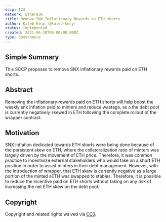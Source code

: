 ```yaml
---
sccp: 123
network: Ethereum
title: Remove SNX Inflationary Rewards on ETH shorts
author: Kaleb Keny (@kaleb-keny)
status: Implemented
created: 2021-06-10T00:00:00.000Z
type: Governance
---
```


<!--You can leave these HTML comments in your merged SCCP and delete the visible duplicate text guides, they will not appear and may be helpful to refer to if you edit it again. This is the suggested template for new SCCPs. Note that an SCCP number will be assigned by an editor. When opening a pull request to submit your SCCP, please use an abbreviated title in the filename, `sccp-draft_title_abbrev.md`. The title should be 44 characters or less.-->

## Simple Summary

<!--"If you can't explain it simply, you don't understand it well enough." Provide a simplified and layman-accessible explanation of the SCCP.-->

This SCCP proposes to remove SNX inflationary rewards paid on ETH shorts.

## Abstract

<!--A short (~200 word) description of the variable change proposed.-->

Removing the inflationary rewards paid on ETH shorts will help boost the weekly snx inflation paid to minters and reduce wastage, as a the debt pool is currently negatively skewed in ETH following the complete rollout of the wrapper contract.

## Motivation

<!--The motivation is critical for SCCPs that want to update variables within Synthetix. It should clearly explain why the existing variable is not incentive aligned. SCCP submissions without sufficient motivation may be rejected outright.-->

SNX inflation dedicated towards ETH shorts were being done because of the persistent skew on ETH, where the collateralization ratio of minters was largely driven by the movement of ETH price. Therefore, it was common practice to incentivize external stakeholders who would take on a short ETH position in order to assist minters in their debt management. However, with the introduction of wrapper, that ETH skew is currently negative as a large portion of the minted sETH was swapped to stables. Therefore, it is possible to reduce the incentive paid on ETH shorts without taking on any risk of increasing the net ETH skew on the debt pool.

## Copyright

Copyright and related rights waived via [CC0](https://creativecommons.org/publicdomain/zero/1.0/).
